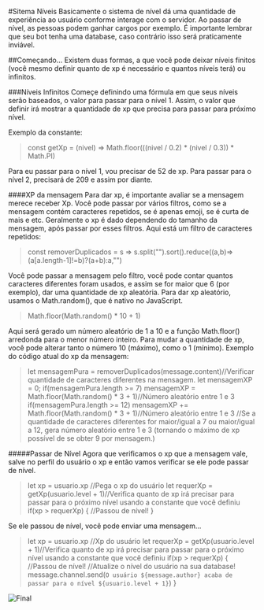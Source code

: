 #Sitema Níveis
Basicamente o sistema de nível dá uma quantidade de experiência ao usuário conforme interage com o servidor. Ao passar de nível, as pessoas podem ganhar cargos por exemplo. É importante lembrar que seu bot tenha uma database, caso contrário isso será praticamente inviável.

##Começando...
Existem duas formas, a que você pode deixar níveis finitos (você mesmo definir quanto de xp é necessário e quantos níveis terá) ou infinitos.

###Níveis Infinitos
Começe definindo uma fórmula em que seus níveis serão baseados, o valor para passar para o nível 1. Assim, o valor que definir irá mostrar a quantidade de xp que precisa para passar para próximo nível.

Exemplo da constante:

>const getXp = (nivel) => Math.floor(((nivel / 0.2) * (nivel / 0.3)) * Math.PI)

Para eu passar para o nível 1, vou precisar de 52 de xp. Para passar para o nível 2, precisará de 209 e assim por diante.

####XP da mensagem
Para dar xp, é importante avaliar se a mensagem merece receber Xp. Você pode passar por vários filtros, como se a mensagem contém caracteres repetidos, se é apenas emoji, se é curta de mais e etc. Geralmente o xp é dado dependendo do tamanho da mensagem, após passar por esses filtros. Aqui está um filtro de caracteres repetidos:

>const removerDuplicados = s => s.split("").sort().reduce((a,b)=>(a[a.length-1]!=b)?(a+b):a,"")

Você pode passar a mensagem pelo filtro, você pode contar quantos caracteres diferentes foram usados, e assim se for maior que 6 (por exemplo), dar uma quantidade de xp aleatória.
Para dar xp aleatório, usamos o Math.random(), que é nativo no JavaScript.

>Math.floor(Math.random() * 10 + 1)

Aqui será gerado um número aleatório de 1 a 10 e a função Math.floor() arredonda para o menor número inteiro. Para mudar a quantidade de xp, você pode alterar tanto o número 10 (máximo), como o 1 (mínimo). 
Exemplo do código atual do xp da mensagem:

>	let mensagemPura = removerDuplicados(message.content)//Verificar quantidade de caracteres diferentes na mensagem.
>	let mensagemXP = 0;
>	if(mensagemPura.length >= 7) mensagemXP = Math.floor(Math.random() * 3 + 1)//Número aleatório entre 1 e 3
>	if(mensagemPura.length >= 12) mensagemXP += Math.floor(Math.random() * 3 + 1)//Número aleatório entre 1 e 3
>//Se a quantidade de caracteres diferentes for maior/igual a 7 ou maior/igual a 12, gera número aleatório entre 1 e 3 (tornando o máximo de xp possível de se obter 9 por mensagem.)

#####Passar de Nível
Agora que verificamos o xp que a mensagem vale, salve no perfil do usuário o xp e então vamos verificar se ele pode passar de nível.

>    let xp = usuario.xp //Pega o xp do usuário
>    let requerXp = getXp(usuario.level + 1)//Verifica quanto de xp irá precisar para passar para o próximo nível usando a constante que você definiu
>    if(xp > requerXp) {
>        //Passou de nível!
>    }

Se ele passou de nível, você pode enviar uma mensagem...

>    let xp = usuario.xp //Xp do usuário
>    let requerXp = getXp(usuario.level + 1)//Verifica quanto de xp irá precisar para passar para o próximo nível usando a constante que você definiu
>    if(xp > requerXp) {
>        //Passou de nível!
>        //Atualize o nível do usuário na sua database!
>        message.channel.send(`O usuário ${message.author} acaba de passar para o nível ${usuario.level + 1}`)
>    }

![Final](https://i.imgur.com/0eWmgIB.png)
